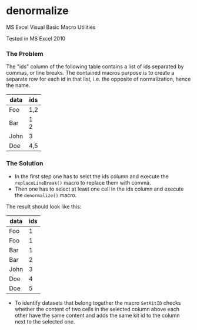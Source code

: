 # denormalize
MS Excel Visual Basic Macro Utilities

Tested in MS Excel 2010

### The Problem
The "ids" column of the following table contains a list of ids separated by
commas, or line breaks. The contained macros purpose is to create a separate
row for each id in that list, i.e. the opposite of normalization, hence the
name.

|data|ids
|--- |---
|Foo |1,2
|Bar |1<br />2
|John|3
|Doe |4,5

### The Solution
- In the first step one has to selct the ids column and execute the `replaceLineBreak()` macro to replace them with comma.
- Then one has to select at least one cell in the ids column and execute the `denormalize()` macro.

The result should look like this:

|data|ids
|--- |---
|Foo |1
|Foo |1
|Bar |1
|Bar |2
|John|3
|Doe |4
|Doe |5

- To identify datasets that belong together the macro `SetKitID` checks whether the content of two cells in the selected column above each other have the same content and adds the same kit id to the column next to the selected one.
